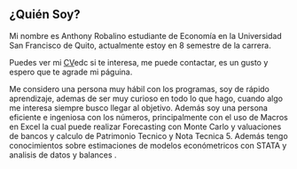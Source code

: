 ## ¿Quién Soy?

Mi nombre es Anthony Robalino estudiante de Economía en la Universidad San Francisco de Quito, actualmente estoy en 8 semestre de la carrera.

Puedes ver mi [CV]()edc  si te interesa, me puede contactar, es un gusto y espero que te agrade mi páguina.

Me considero una persona muy hábil con los programas, soy de rápido aprendizaje, ademas de ser muy curioso en todo lo que hago, cuando algo me interesa siempre busco llegar al objetivo. Además soy una persona eficiente e ingeniosa con los números, principalmente con el uso de Macros en Excel la cual puede realizar Forecasting con Monte Carlo y valuaciones de bancos y calculo de Patrimonio Tecnico y Nota Tecnica 5. Además tengo conocimientos sobre estimaciones de modelos económetricos con STATA y analisis de datos y balances .


